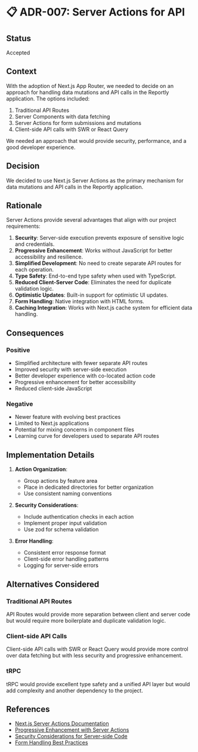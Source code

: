 # 📋 ADR-007: Server Actions for API

## Status

Accepted

## Context

With the adoption of Next.js App Router, we needed to decide on an approach for handling data mutations and API calls in the Reportly application. The options included:

1. Traditional API Routes
2. Server Components with data fetching
3. Server Actions for form submissions and mutations
4. Client-side API calls with SWR or React Query

We needed an approach that would provide security, performance, and a good developer experience.

## Decision

We decided to use Next.js Server Actions as the primary mechanism for data mutations and API calls in the Reportly application.

## Rationale

Server Actions provide several advantages that align with our project requirements:

1. **Security**: Server-side execution prevents exposure of sensitive logic and credentials.
2. **Progressive Enhancement**: Works without JavaScript for better accessibility and resilience.
3. **Simplified Development**: No need to create separate API routes for each operation.
4. **Type Safety**: End-to-end type safety when used with TypeScript.
5. **Reduced Client-Server Code**: Eliminates the need for duplicate validation logic.
6. **Optimistic Updates**: Built-in support for optimistic UI updates.
7. **Form Handling**: Native integration with HTML forms.
8. **Caching Integration**: Works with Next.js cache system for efficient data handling.

## Consequences

### Positive

- Simplified architecture with fewer separate API routes
- Improved security with server-side execution
- Better developer experience with co-located action code
- Progressive enhancement for better accessibility
- Reduced client-side JavaScript

### Negative

- Newer feature with evolving best practices
- Limited to Next.js applications
- Potential for mixing concerns in component files
- Learning curve for developers used to separate API routes

## Implementation Details

1. **Action Organization**:
   - Group actions by feature area
   - Place in dedicated directories for better organization
   - Use consistent naming conventions

2. **Security Considerations**:
   - Include authentication checks in each action
   - Implement proper input validation
   - Use zod for schema validation

3. **Error Handling**:
   - Consistent error response format
   - Client-side error handling patterns
   - Logging for server-side errors

## Alternatives Considered

### Traditional API Routes

API Routes would provide more separation between client and server code but would require more boilerplate and duplicate validation logic.

### Client-side API Calls

Client-side API calls with SWR or React Query would provide more control over data fetching but with less security and progressive enhancement.

### tRPC

tRPC would provide excellent type safety and a unified API layer but would add complexity and another dependency to the project.

## References

- [Next.js Server Actions Documentation](https://nextjs.org/docs/app/building-your-application/data-fetching/server-actions)
- [Progressive Enhancement with Server Actions](https://nextjs.org/blog/next-13-4#server-actions-alpha)
- [Security Considerations for Server-side Code](https://cheatsheetseries.owasp.org/cheatsheets/Nodejs_Security_Cheat_Sheet.html)
- [Form Handling Best Practices](https://web.dev/learn/forms/)
